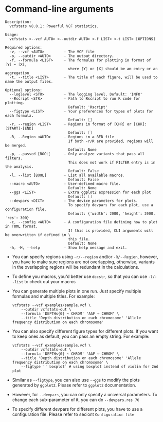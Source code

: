 # Command-line arguments

```shell
Description:
  vcfstats v0.0.1: Powerful VCF statistics.

Usage:
  vcfstats <--vcf AUTO> <--outdir AUTO> <-f LIST> <-t LIST> [OPTIONS]

Required options:
  -v, --vcf <AUTO>         - The VCF file
  -o, --outdir <AUTO>      - The output directory.
  -f, --formula <LIST>     - The formulas for plotting in format of [Y] ~ [X],
                             where [Y] or [X] should be an entry or an aggregation
  -t, --title <LIST>       - The title of each figure, will be used to name the output files.

Optional options:
  --loglevel <STR>         - The logging level. Default: 'INFO'
  --Rscript <STR>          - Path to Rscript to run R code for plotting.
                             Default: 'Rscript'
  --figtype <LIST>         - Your preferences for types of plots for each formula.
                             Default: []
  -r, --region <LIST>      - Regions in format of [CHR] or [CHR]:[START]-[END]
                             Default: []
  -R, --Region <AUTO>      - Regions in a BED file
                             If both -r/R are provided, regions will be merged.
                             Default: None
  -p, --passed [BOOL]      - Only analyze variants that pass all filters.
                             This does not work if FILTER entry is in the analysis.
                             Default: False
  -l, --list [BOOL]        - List all available macros.
                             Default: False
  --macro <AUTO>           - User-defined macro file.
                             Default: None
  --ggs <LIST>             - Extra ggplot2 expression for each plot
                             Default: []
  --devpars <DICT>         - The device parameters for plots.
                             To specify devpars for each plot, use a configuration file.
                             Default: {'width': 2000, 'height': 2000, 'res': 300}
  -c, --config <AUTO>      - A configuration file defining how to plot in TOML format.
                             If this is provided, CLI arguments will be overwritten if defined in \
                             this file.
                             Default: None
  -h, -H, --help           - Show help message and exit.
```

- You can specify regions using `-r/--region` and/or `-R/--Region`, however, you have to make sure regions are not overlapping, otherwise, variants in the overlapping regions will be redundant in the calculations.

- To define you macros, you'd better use `docstr`, so that you can use `-l/--list` to check out your macros

- You can generate multiple plots in one run. Just specify multiple formulas and multiple titles. For example:
	```shell
	vcfstats --vcf examples/sample.vcf \
		--outdir vcfstats-out \
		--formula 'DEPTHs{0} ~ CHROM' 'AAF ~ CHROM' \
		--title 'Depth distribution on each chromosome' 'Allele frequency distribution on each chromosome'
	```

- You can also specify different figure types for different plots. If you want to keep ones as default, you can pass an empty string. For example:
	```shell
	vcfstats --vcf examples/sample.vcf \
		--outdir vcfstats-out \
		--formula 'DEPTHs{0} ~ CHROM' 'AAF ~ CHROM' \
		--title 'Depth distribution on each chromosome' 'Allele frequency distribution on each chromosome' \
		--figtype '' boxplot` # using boxplot instead of violin for 2nd plot
	```

- Similar as `--figtype`, you can also use `--ggs` to modify the plots generated by `ggplot2`. Please refer to `ggplot2` documentation.

- However, for `--devpars`, you can only specify a universal parameters. To change each sub-parameter of it, you can do `--devpars.res 70`

- To specify different devpars for different plots, you have to use a configuration file. Please refer to seciont `Configuration file`
